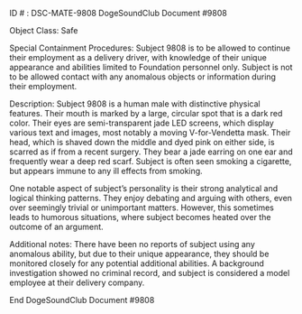 ID # : DSC-MATE-9808
DogeSoundClub Document #9808

Object Class: Safe

Special Containment Procedures:
Subject 9808 is to be allowed to continue their employment as a delivery driver, with knowledge of their unique appearance and abilities limited to Foundation personnel only. Subject is not to be allowed contact with any anomalous objects or information during their employment. 

Description:
Subject 9808 is a human male with distinctive physical features. Their mouth is marked by a large, circular spot that is a dark red color. Their eyes are semi-transparent jade LED screens, which display various text and images, most notably a moving V-for-Vendetta mask. Their head, which is shaved down the middle and dyed pink on either side, is scarred as if from a recent surgery. They bear a jade earring on one ear and frequently wear a deep red scarf. Subject is often seen smoking a cigarette, but appears immune to any ill effects from smoking.

One notable aspect of subject’s personality is their strong analytical and logical thinking patterns. They enjoy debating and arguing with others, even over seemingly trivial or unimportant matters. However, this sometimes leads to humorous situations, where subject becomes heated over the outcome of an argument. 

Additional notes:
There have been no reports of subject using any anomalous ability, but due to their unique appearance, they should be monitored closely for any potential additional abilities. A background investigation showed no criminal record, and subject is considered a model employee at their delivery company.

End DogeSoundClub Document #9808